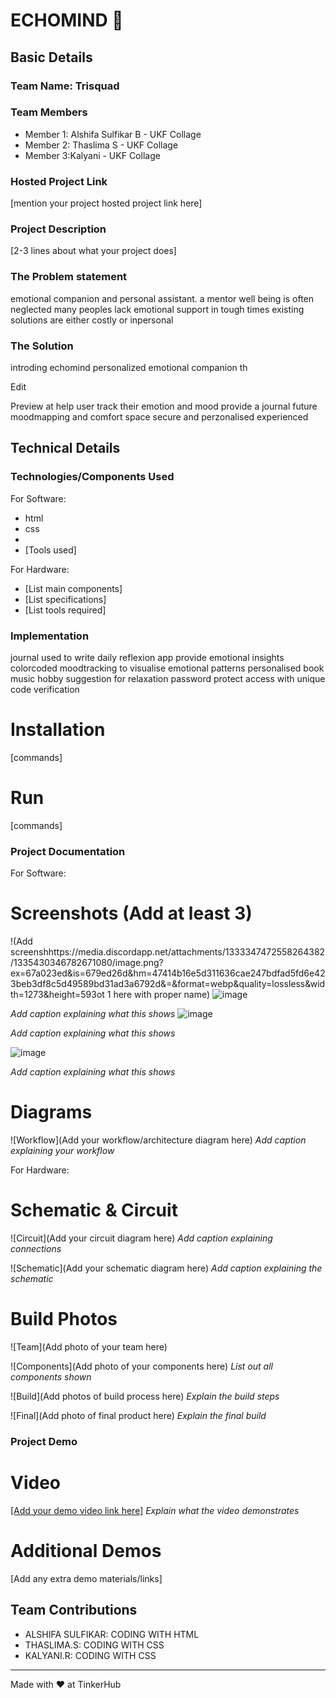# ECHOMIND 🎯


## Basic Details
### Team Name: Trisquad


### Team Members
- Member 1: Alshifa Sulfikar B - UKF Collage 
- Member 2: Thaslima S - UKF Collage
- Member 3:Kalyani - UKF Collage

### Hosted Project Link
[mention your project hosted project link here]

### Project Description
[2-3 lines about what your project does]

### The Problem statement
emotional companion and personal assistant. a mentor well being is often neglected many peoples lack emotional support in tough times existing solutions are either costly or inpersonal

### The Solution
introding echomind personalized emotional companion th

Edit

Preview
at help user track their emotion and mood provide a journal future moodmapping and comfort space secure and perzonalised experienced

## Technical Details
### Technologies/Components Used
For Software:
- html 
- css
- 
- [Tools used]

For Hardware:
- [List main components]
- [List specifications]
- [List tools required]

### Implementation
journal used to write daily reflexion app provide emotional insights colorcoded moodtracking to  visualise emotional patterns personalised book music hobby suggestion for relaxation password protect access with unique code verification
# Installation
[commands]

# Run
[commands]

### Project Documentation
For Software:

# Screenshots (Add at least 3)
!(Add screenshhttps://media.discordapp.net/attachments/1333347472558264382/1335430346782671080/image.png?ex=67a023ed&is=679ed26d&hm=47414b16e5d311636cae247bdfad5fd6e423beb3df8c5d49589bd31ad3a6792d&=&format=webp&quality=lossless&width=1273&height=593ot 1 here with proper name)
![image](https://github.com/user-attachments/assets/ddf090c6-4542-4a67-bd0d-afcaf621ae04)

*Add caption explaining what this shows*
![image](https://github.com/user-attachments/assets/1f03776c-f9e8-4c00-9c80-3dafe57410d8)


*Add caption explaining what this shows*

![image](https://github.com/user-attachments/assets/1dba3091-ac35-45c7-be8a-27a5f21780f4)

*Add caption explaining what this shows*

# Diagrams
![Workflow](Add your workflow/architecture diagram here)
*Add caption explaining your workflow*

For Hardware:

# Schematic & Circuit
![Circuit](Add your circuit diagram here)
*Add caption explaining connections*

![Schematic](Add your schematic diagram here)
*Add caption explaining the schematic*

# Build Photos
![Team](Add photo of your team here)


![Components](Add photo of your components here)
*List out all components shown*

![Build](Add photos of build process here)
*Explain the build steps*

![Final](Add photo of final product here)
*Explain the final build*

### Project Demo
# Video
[[Add your demo video link here]](https://www.loom.com/share/732cc7c016714f9b913b81f6c33636c3?sid=170423a6-ac3c-41bb-82f9-ae8fe2440d09)
*Explain what the video demonstrates*

# Additional Demos
[Add any extra demo materials/links]

## Team Contributions
- ALSHIFA SULFIKAR: CODING WITH HTML
- THASLIMA.S: CODING WITH CSS
- KALYANI.R: CODING WITH CSS

---
Made with ❤️ at TinkerHub
